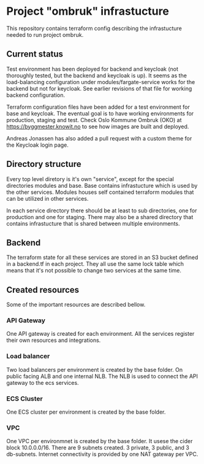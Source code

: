 # Project "ombruk" infrastucture

This repository contains terraform config describing the infrastucture needed to run project ombruk. 

## Current status

Test environment has been deployed for backend and keycloak (not thoroughly tested, but the backend and keycloak is up).
It seems as the load-balancing configuration under modules/fargate-service works for the backend but not for keycloak.
See earlier revisions of that file for working backend configuration. 

Terraform configuration files have been added for a test environment for base and keycloak.
The eventual goal is to have working environments for production, staging and test.
Check Oslo Kommune Ombruk (OKO) at https://byggmester.knowit.no to see how images are built and deployed.

Andreas Jonassen has also added a pull request with a custom theme for the Keycloak login page.

## Directory structure

Every top level diretory is it's own "service", except for the special directories modules and base. 
Base contains infrastucture which is used by the other services. Modules houses self contained terraform modules
that can be utilized in other services.

In each service directory there should be at least to sub directories, one for production and one for staging. There may also
be a shared directory that contains infrastucture that is shared between multiple environments. 

## Backend

The terraform state for all these services are stored in an S3 bucket defined in a backend.tf in each project. They all use the same lock table
which means that it's not possible to change two services at the same time.

## Created resources
Some of the important resources are described bellow. 

### API Gateway

One API gateway is created for each environment. All the services register their own resources and integrations.

### Load balancer

Two load balancers per environment is created by the base folder. On public facing ALB and one internal NLB.
The NLB is used to connect the API gateway to the ecs services. 

### ECS Cluster

One ECS cluster per environment is created by the base folder. 

### VPC

One VPC per environmnet is created by the base folder. It usese the cider block 10.0.0.0/16.
There are 9 subnets created. 3 private, 3 public, and 3 db-subnets. Internet connectivity is provided by one NAT gateway per VPC.
